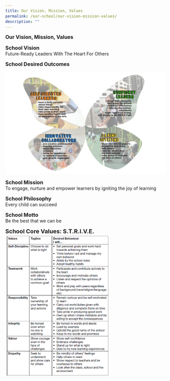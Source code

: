 ```yaml
---
title: Our Vision, Mission, Values
permalink: /our-school/our-vision-mission-values/
description: ""
---
```

**<font size=3>Our Vision, Mission, Values</font>**


**<font size=3>School Vision</font>**<br>
Future-Ready Leaders With The Heart For Others

**<font size=3>School Desired Outcomes</font>**

![](/images/Our%20School/vision%20mission%20values%201.png)

**<font size=3>School Mission</font>**<br>
To engage, nurture and empower learners by igniting the joy of learning

**<font size=3>School Philosophy</font>**<br>
Every child can succeed

**<font size=3>School Motto</font>**<br>
Be the best that we can be

  
**<font size=4>School Core Values: S.T.R.I.V.E.</font>**<br>
<img src="/images/Our%20School/vision%20mission%20values%202.png"  
     style="width:65%">